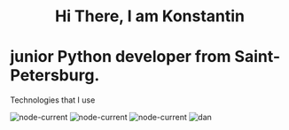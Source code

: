 <h1 align="center">Hi There, I am Konstantin</h1>
<h1> junior Python developer from Saint-Petersburg.</h1>


Technologies that I use

<img alt="node-current" src="https://img.shields.io/badge/python-%3E%3D%203.8-yellow">  <img alt="node-current" src="https://img.shields.io/badge/PostgreSQL-14.3-blue"> <img alt="node-current" src="https://img.shields.io/badge/SQL-2016-blue">
![dan](https://user-images.githubusercontent.com/89107827/171875291-48c49c9f-2b73-47f8-99cc-a0d1c77aa885.jpg)


